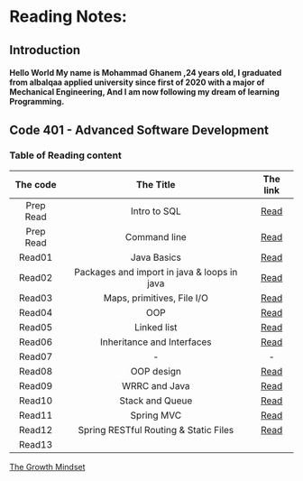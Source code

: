 # Reading Notes:

## Introduction
#### Hello World My name is Mohammad Ghanem ,24 years old, I graduated from albalqaa applied university since first of 2020 with a major of Mechanical Engineering, And I am now following my dream of learning Programming.



## Code 401 - Advanced Software Development
### Table of Reading content

|   The code         |           The Title           |   The link   |
| :-----------------:  | :-----------------------------: | :-----------: |
|   Prep Read        |          Intro to SQL          |    [Read](https://github.com/ghanemgit/reading-notes/blob/main/DataBase.md)|
|   Prep Read        |         Command line           |   [Read](https://github.com/ghanemgit/reading-notes/blob/main/CommandLine.md)|
|   Read01           |             Java Basics           |       [Read](https://github.com/ghanemgit/reading-notes/blob/main/Read01.md)|
|   Read02           |Packages and import in java & loops in java|  [Read](https://github.com/ghanemgit/reading-notes/blob/main/Read02.md)|
|   Read03           |   Maps, primitives, File I/O  |       [Read](https://github.com/ghanemgit/reading-notes/blob/main/Read03.md)|
|   Read04           |               OOP             |       [Read](https://github.com/ghanemgit/reading-notes/blob/main/Read04.md)|
|   Read05           |         Linked list           |       [Read](https://github.com/ghanemgit/reading-notes/blob/main/Read05.md)|
|   Read06           | Inheritance and Interfaces    |       [Read](https://github.com/ghanemgit/reading-notes/blob/main/Read06.md)|
|   Read07           |                -              |       -      |
|   Read08           |            OOP design         |         [Read](https://github.com/ghanemgit/reading-notes/blob/main/Read08.md)|
|   Read09           |            WRRC and Java      |        [Read](https://github.com/ghanemgit/reading-notes/blob/main/Read09.md)|
|   Read10           |        Stack and Queue        |       [Read](Read10.md)    |
|   Read11           |            Spring MVC         |      [Read](Read11.md)     |
|   Read12           | Spring RESTful Routing & Static Files|       [Read](https://github.com/ghanemgit/reading-notes/blob/main/Read12.md)   |
|   Read13           |                               |              |

[The Growth Mindset](https://github.com/ghanemgit/reading-notes/tree/The-Growth-Mindset)


